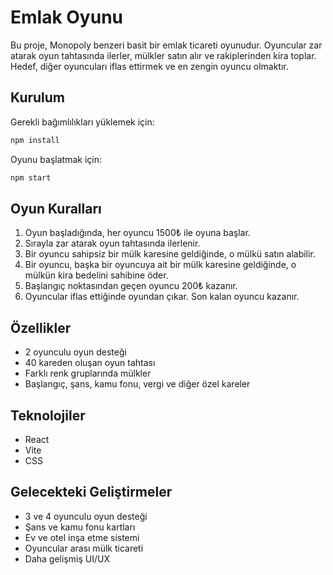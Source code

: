 # Emlak Oyunu

Bu proje, Monopoly benzeri basit bir emlak ticareti oyunudur. Oyuncular zar atarak oyun tahtasında ilerler, mülkler satın alır ve rakiplerinden kira toplar. Hedef, diğer oyuncuları iflas ettirmek ve en zengin oyuncu olmaktır.

## Kurulum

Gerekli bağımlılıkları yüklemek için:

```bash
npm install
```

Oyunu başlatmak için:

```bash
npm start
```

## Oyun Kuralları

1. Oyun başladığında, her oyuncu 1500₺ ile oyuna başlar.
2. Sırayla zar atarak oyun tahtasında ilerlenir.
3. Bir oyuncu sahipsiz bir mülk karesine geldiğinde, o mülkü satın alabilir.
4. Bir oyuncu, başka bir oyuncuya ait bir mülk karesine geldiğinde, o mülkün kira bedelini sahibine öder.
5. Başlangıç noktasından geçen oyuncu 200₺ kazanır.
6. Oyuncular iflas ettiğinde oyundan çıkar. Son kalan oyuncu kazanır.

## Özellikler

- 2 oyunculu oyun desteği
- 40 kareden oluşan oyun tahtası
- Farklı renk gruplarında mülkler
- Başlangıç, şans, kamu fonu, vergi ve diğer özel kareler

## Teknolojiler

- React
- Vite
- CSS

## Gelecekteki Geliştirmeler

- 3 ve 4 oyunculu oyun desteği
- Şans ve kamu fonu kartları
- Ev ve otel inşa etme sistemi
- Oyuncular arası mülk ticareti
- Daha gelişmiş UI/UX 